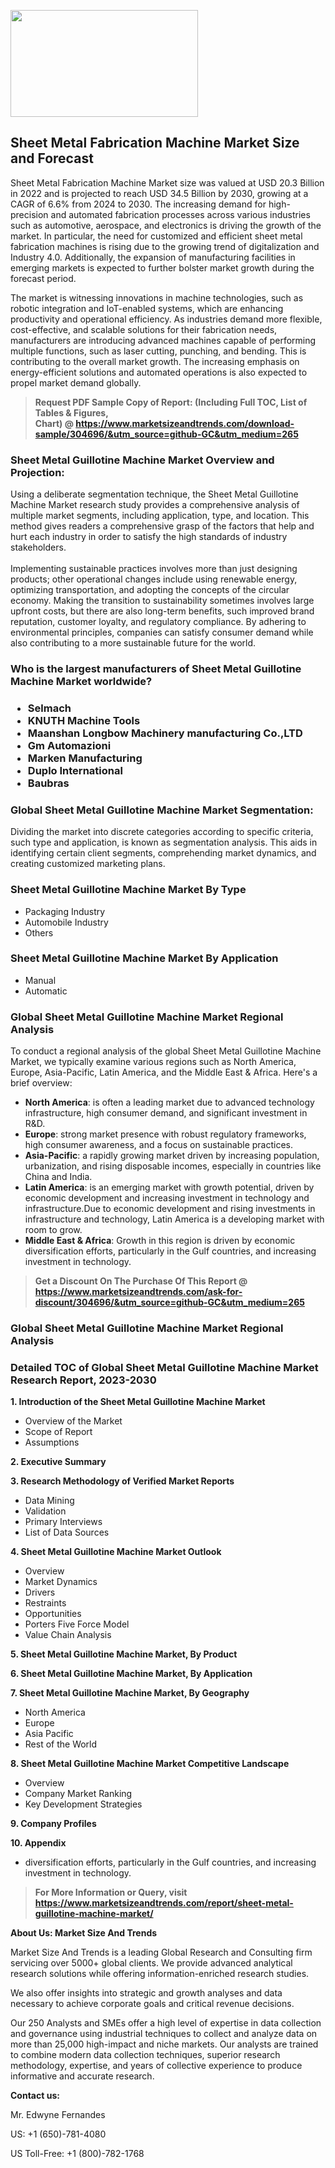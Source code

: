 <p><img class="alignnone size-medium wp-image-20088" src="https://ffe5etoiles.com/wp-content/uploads/2024/12/MST1-300x171.png" alt="" width="300" height="171" /></p><h2>Sheet Metal Fabrication Machine Market Size and Forecast</h2><p>Sheet Metal Fabrication Machine Market size was valued at USD 20.3 Billion in 2022 and is projected to reach USD 34.5 Billion by 2030, growing at a CAGR of 6.6% from 2024 to 2030. The increasing demand for high-precision and automated fabrication processes across various industries such as automotive, aerospace, and electronics is driving the growth of the market. In particular, the need for customized and efficient sheet metal fabrication machines is rising due to the growing trend of digitalization and Industry 4.0. Additionally, the expansion of manufacturing facilities in emerging markets is expected to further bolster market growth during the forecast period.</p><p>The market is witnessing innovations in machine technologies, such as robotic integration and IoT-enabled systems, which are enhancing productivity and operational efficiency. As industries demand more flexible, cost-effective, and scalable solutions for their fabrication needs, manufacturers are introducing advanced machines capable of performing multiple functions, such as laser cutting, punching, and bending. This is contributing to the overall market growth. The increasing emphasis on energy-efficient solutions and automated operations is also expected to propel market demand globally.</p></p><blockquote id="" class=""><strong>Request PDF Sample Copy of Report: (Including Full TOC, List of Tables &amp; Figures, Chart)&nbsp;@&nbsp;<strong><a href="https://www.marketsizeandtrends.com/download-sample/304696/&utm_source=github-GC&utm_medium=265" target="_blank">https://www.marketsizeandtrends.com/download-sample/304696/&utm_source=github-GC&utm_medium=265</a></strong></strong></blockquote><h3 id="" class="">Sheet Metal Guillotine Machine Market&nbsp;Overview and Projection:</h3><p id="" class="">Using a deliberate segmentation technique, the Sheet Metal Guillotine Machine Market research study provides a comprehensive analysis of multiple market segments, including application, type, and location. This method gives readers a comprehensive grasp of the factors that help and hurt each industry in order to satisfy the high standards of industry stakeholders. <br /> <br />Implementing sustainable practices involves more than just designing products; other operational changes include using renewable energy, optimizing transportation, and adopting the concepts of the circular economy. Making the transition to sustainability sometimes involves large upfront costs, but there are also long-term benefits, such improved brand reputation, customer loyalty, and regulatory compliance. By adhering to environmental principles, companies can satisfy consumer demand while also contributing to a more sustainable future for the world.</p><h3 id="" class="">Who is the largest manufacturers of&nbsp;Sheet Metal Guillotine Machine Market worldwide?</h3><h3 class=""><p><ul><li>Selmach </li><li> KNUTH Machine Tools </li><li> Maanshan Longbow Machinery manufacturing Co.,LTD </li><li> Gm Automazioni </li><li> Marken Manufacturing </li><li> Duplo International </li><li> Baubras</li></ul></p></h3><h3 id="" class="">Global&nbsp;Sheet Metal Guillotine Machine Market Segmentation:</h3><p id="" class="">Dividing the market into discrete categories according to specific criteria, such type and application, is known as segmentation analysis. This aids in identifying certain client segments, comprehending market dynamics, and creating customized marketing plans.</p><h3 id="" class="">Sheet Metal Guillotine Machine Market&nbsp;By Type</h3><p><p><ul><li>Packaging Industry</li><li> Automobile Industry</li><li> Others</p></li></ul></p></p><h3 id="" class="">Sheet Metal Guillotine Machine Market&nbsp;By Application</h3><p class=""><p><ul><li>Manual</li><li> Automatic</li></ul></p></p><h3 id="" class="">Global Sheet Metal Guillotine Machine Market Regional Analysis</h3><p id="" class="">To conduct a regional analysis of the global Sheet Metal Guillotine Machine Market, we typically examine various regions such as North America, Europe, Asia-Pacific, Latin America, and the Middle East &amp; Africa. Here's a brief overview:</p><ul><li><strong>North America</strong>: is often a leading market due to advanced technology infrastructure, high consumer demand, and significant investment in R&amp;D.</li><li><strong>Europe</strong>: strong market presence with robust regulatory frameworks, high consumer awareness, and a focus on sustainable practices.</li><li><strong>Asia-Pacific</strong>: a rapidly growing market driven by increasing population, urbanization, and rising disposable incomes, especially in countries like China and India.</li><li><strong>Latin America</strong>: is an emerging market with growth potential, driven by economic development and increasing investment in technology and infrastructure.Due to economic development and rising investments in infrastructure and technology, Latin America is a developing market with room to grow.</li><li><strong>Middle East &amp; Africa</strong>: Growth in this region is driven by economic diversification efforts, particularly in the Gulf countries, and increasing investment in technology.</li></ul><blockquote id="" class=""><strong>Get a Discount On The Purchase Of This Report @ <strong><a href="https://www.marketsizeandtrends.com/ask-for-discount/304696/&utm_source=github-GC&utm_medium=265" target="_blank">https://www.marketsizeandtrends.com/ask-for-discount/304696/&utm_source=github-GC&utm_medium=265</a></strong></strong></blockquote><h3 id="" class="">Global Sheet Metal Guillotine Machine Market Regional Analysis</h3><h3 id="" class="">Detailed TOC of Global Sheet Metal Guillotine Machine Market Research Report, 2023-2030</h3><p id="" class=""><strong>1. Introduction of the Sheet Metal Guillotine Machine Market</strong></p><ul><li>Overview of the Market</li><li>Scope of Report</li><li>Assumptions</li></ul><p id="" class=""><strong>2. Executive Summary</strong></p><p id="" class=""><strong>3. Research Methodology of Verified Market Reports</strong></p><ul><li>Data Mining</li><li>Validation</li><li>Primary Interviews</li><li>List of Data Sources</li></ul><p id="" class=""><strong>4. Sheet Metal Guillotine Machine Market Outlook</strong></p><ul><li>Overview</li><li>Market Dynamics</li><li>Drivers</li><li>Restraints</li><li>Opportunities</li><li>Porters Five Force Model</li><li>Value Chain Analysis</li></ul><p id="" class=""><strong>5. Sheet Metal Guillotine Machine Market, By Product</strong></p><p id="" class=""><strong>6. Sheet Metal Guillotine Machine Market, By Application</strong></p><p id="" class=""><strong>7. Sheet Metal Guillotine Machine Market, By Geography</strong></p><ul><li>North America</li><li>Europe</li><li>Asia Pacific</li><li>Rest of the World</li></ul><p id="" class=""><strong>8. Sheet Metal Guillotine Machine Market Competitive Landscape</strong></p><ul><li>Overview</li><li>Company Market Ranking</li><li>Key Development Strategies</li></ul><p id="" class=""><strong>9. Company Profiles</strong></p><p id="" class=""><strong>10. Appendix</strong></p><ul><li>diversification efforts, particularly in the Gulf countries, and increasing investment in technology.</li></ul><blockquote id="" class=""><strong>For More Information or Query, visit <strong><strong><a href="https://www.marketsizeandtrends.com/report/sheet-metal-guillotine-machine-market/" target="_blank">https://www.marketsizeandtrends.com/report/sheet-metal-guillotine-machine-market/</a></strong></strong></strong></blockquote><p id="" class=""><strong>About Us: Market Size And Trends</strong></p><p id="" class="">Market Size And Trends is a leading Global Research and Consulting firm servicing over 5000+ global clients. We provide advanced analytical research solutions while offering information-enriched research studies.</p><p id="" class="">We also offer insights into strategic and growth analyses and data necessary to achieve corporate goals and critical revenue decisions.</p><p id="" class="">Our 250 Analysts and SMEs offer a high level of expertise in data collection and governance using industrial techniques to collect and analyze data on more than 25,000 high-impact and niche markets. Our analysts are trained to combine modern data collection techniques, superior research methodology, expertise, and years of collective experience to produce informative and accurate research.</p><p id="" class=""><strong>Contact us:</strong></p><p id="" class="">Mr. Edwyne Fernandes</p><p id="" class="">US: +1 (650)-781-4080</p><p id="" class="">US Toll-Free: +1 (800)-782-1768</p>
